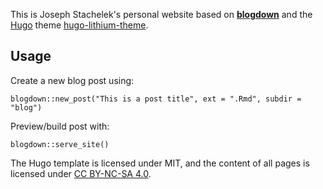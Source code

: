 This is Joseph Stachelek's personal website based on [**blogdown**](https://github.com/rstudio/blogdown) and the [Hugo](https://gohugo.io) theme [hugo-lithium-theme](https://github.com/yihui/hugo-lithium-theme). 

## Usage

Create a new blog post using:

```
blogdown::new_post("This is a post title", ext = ".Rmd", subdir = "blog")
```

Preview/build post with:

```
blogdown::serve_site()
```

The Hugo template is licensed under MIT, and the content of all pages is licensed under [CC BY-NC-SA 4.0](http://creativecommons.org/licenses/by-nc-sa/4.0/).
